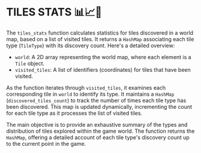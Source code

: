 # TILES STATS 📊📈🎯 
The `tiles_stats` function calculates statistics for tiles discovered in a world map, based on a list of visited tiles. It returns a `HashMap` associating each tile type (`TileType`) with its discovery count. Here's a detailed overview:

- `world`: A 2D array representing the world map, where each element is a `Tile` object.
- `visited_tiles`: A list of identifiers (coordinates) for tiles that have been visited.

As the function iterates through `visited_tiles`, it examines each corresponding tile in `world` to identify its type. It maintains a `HashMap` (`discovered_tiles_count`) to track the number of times each tile type has been discovered. This map is updated dynamically, incrementing the count for each tile type as it processes the list of visited tiles.

The main objective is to provide an exhaustive summary of the types and distribution of tiles explored within the game world. The function returns the `HashMap`, offering a detailed account of each tile type's discovery count up to the current point in the game.
